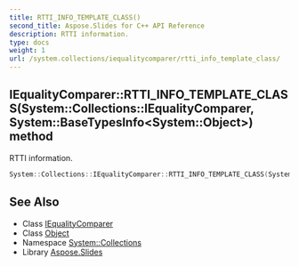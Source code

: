 ```yaml
---
title: RTTI_INFO_TEMPLATE_CLASS()
second_title: Aspose.Slides for C++ API Reference
description: RTTI information.
type: docs
weight: 1
url: /system.collections/iequalitycomparer/rtti_info_template_class/
---
```

## IEqualityComparer::RTTI_INFO_TEMPLATE_CLASS(System::Collections::IEqualityComparer, System::BaseTypesInfo\<System::Object\>) method


RTTI information.

```cpp
System::Collections::IEqualityComparer::RTTI_INFO_TEMPLATE_CLASS(System::Collections::IEqualityComparer, System::BaseTypesInfo<System::Object>)
```

## See Also

* Class [IEqualityComparer](../)
* Class [Object](../../../system/object/)
* Namespace [System::Collections](../../)
* Library [Aspose.Slides](../../../)